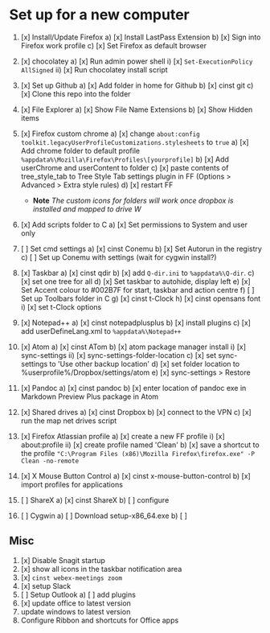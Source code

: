 # Set up for a new computer



1) [x] Install/Update Firefox
    a) [x] Install LastPass Extension
    b) [x] Sign into Firefox work profile
    c) [x] Set Firefox as default browser
2) [x] chocolatey
    a) [x] Run admin power shell
        i)  [x] `Set-ExecutionPolicy AllSigned`
        ii) [x] Run chocolatey install script
3) [x] Set up Github
    a) [x] Add folder in home for Github
    b) [x] cinst git
    c) [x] Clone this repo into the folder
4) [x] File Explorer
    a) [x] Show File Name Extensions
    b) [x] Show Hidden items
5) [x] Firefox custom chrome
    a) [x] change `about:config` `toolkit.legacyUserProfileCustomizations.stylesheets` to `true`
    a) [x] Add chrome folder to default profile `%appdata%\Mozilla\Firefox\Profiles\[yourprofile]`
    b) [x] Add userChrome and userContent to folder
    c) [x] paste contents of tree_style_tab to Tree Style Tab settings plugin in FF (Options > Advanced > Extra style rules)
    d) [x] restart FF
    - **Note** *The custom icons for folders will work once dropbox is installed and mapped to drive W*
6) [x] Add scripts folder to C
    a) [x] Set permissions to System and user only
7) [ ] Set cmd settings
    a) [x] cinst Conemu
    b) [x] Set Autorun in the registry
    c) [ ] Set up Conemu with settings (wait for cygwin install?)
6) [x] Taskbar
    a) [x] cinst qdir
    b) [x] add `Q-dir.ini` to `%appdata%\Q-dir`.
    c) [x] set one tree for all
    d) [x] Set taskbar to autohide, display left
    e) [x] Set Accent colour to #002B7F for start, taskbar and action centre
    f) [ ] Set up Toolbars folder in C
    g) [x] cinst t-Clock
    h) [x] cinst opensans font
    i) [x] set t-Clock options
7) [x] Notepad++
    a) [x] cinst notepadplusplus
    b) [x] install plugins
    c) [x] add userDefineLang.xml to `%appdata%\Notepad++`
8) [x] Atom
    a) [x] cinst ATom
    b) [x] atom package manager install
        i) [x] sync-settings
        ii) [x] sync-settings-folder-location
    c) [x] set sync-settings to 'Use other backup location'
    d) [x] set folder location to %userprofile%/Dropbox/settings/atom
    e) [x] sync-settings > Restore
9) [x] Pandoc
    a) [x] cinst pandoc
    b) [x] enter location of pandoc exe in Markdown Preview Plus package in Atom
10) [x]  Shared drives
    a) [x] cinst Dropbox
    b) [x] connect to the VPN
    c) [x] run the map net drives script
11) [x]  Firefox Atlassian profile
    a) [x] create a new FF profile
        i) [x] about:profile
        ii) [x] create profile named 'Clean'
    b) [x] save a shortcut to the profile `"C:\Program Files (x86)\Mozilla Firefox\firefox.exe" -P Clean -no-remote`
11) [x] X Mouse Button Control
    a) [x] cinst x-mouse-button-control
    b) [x] import profiles for applications
12) [ ] ShareX
    a) [x] cinst ShareX
    b) [ ] configure

10) [ ] Cygwin
    a) [ ] Download setup-x86_64.exe
    b) [ ]

## Misc

1) [x] Disable Snagit startup
2) [x] show all icons in the taskbar notification area
3) [x] `cinst webex-meetings zoom`
4) [x] setup Slack
5) [ ] Setup Outlook
    a) [ ] add plugins
6) [x] update office to latest version
7) update windows to latest version
8) Configure Ribbon and shortcuts for Office apps
